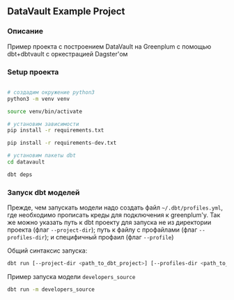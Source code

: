 ## DataVault Example Project

### Описание 

Пример проекта с построением DataVault на Greenplum c помощью dbt+dbtvault c оркестрацией Dagster'ом

### Setup проекта

```bash

# создадим окружение python3
python3 -m venv venv

source venv/bin/activate

# установим зависимости 
pip install -r requirements.txt

pip install -r requirements-dev.txt

# установим пакеты dbt
cd datavault

dbt deps
```

### Запуск dbt моделей

Прежде, чем запускать модели надо создать файл `~/.dbt/profiles.yml`, где необходимо прописать креды для подключения к greenplum'у. Так же можно указать путь к dbt проекту для запуска не из директории проекта (флаг `--project-dir`); путь к файлу с профайлами (флаг `--profiles-dir`); и специфичный профаил (флаг `--profile`)

Общий синтаксис запуска:

```bash
dbt run [--project-dir <path_to_dbt_project>] [--profiles-dir <path_to_dbt_profiles>] [--profile <profile_name>] -m <model_name>
```

Пример запуска модели `developers_source`

```bash
dbt run -m developers_source
```